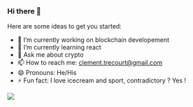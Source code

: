 ### Hi there 👋

Here are some ideas to get you started:

- 🔭 I’m currently working on blockchain developement
- 🌱 I’m currently learning react
- 💬 Ask me about crypto
- 📫 How to reach me: clement.trecourt@gmail.com
- 😄 Pronouns: He/His
- ⚡ Fun fact: I love icecream and sport, contradictory ? Yes !

<img src="https://github-readme-stats.vercel.app/api?username=clementtrecourt&&show_icons=true&title_color=ffffff&icon_color=58a6ff&text_color=daf7dc&bg_color=0d1117">
